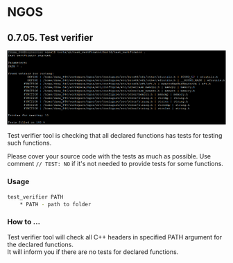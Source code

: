 NGOS
====

0.7.05. Test verifier
---------------------

<p align="center">
    <img src="https://github.com/Gris87/ngos/blob/master/tools/qt/test_verifier/Screenshot.png?raw=true" alt="Screenshot"/>
</p>

Test verifier tool is checking that all declared functions has tests for testing such functions.

Please cover your source code with the tests as much as possible. Use comment `// TEST: NO` if it's not needed to provide tests for some functions.

### Usage

```sh
test_verifier PATH
    * PATH - path to folder
```

### How to ...

Test verifier tool will check all C++ headers in specified PATH argument for the declared functions.<br/>
It will inform you if there are no tests for declared functions.
